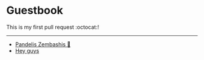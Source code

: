 # Guestbook

This is my first pull request :octocat:!

---

* [Pandelis Zembashis :panda_face:](http://twitter.com/pandelisz)
* [Hey guys](https://www.youtube.com/watch?v=dQw4w9WgXcQ)
